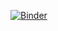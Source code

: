 [![Binder](https://mybinder.org/badge_logo.svg)](https://mybinder.org/v2/gh/Waleed-Ahmed01/axle-olio/HEAD?urlpath=%2Fvoila%2Frender%2FDocuments%2FGitHub%2Faxle%2Fjupyter_webapp_demo%2Freport.ipynb)
